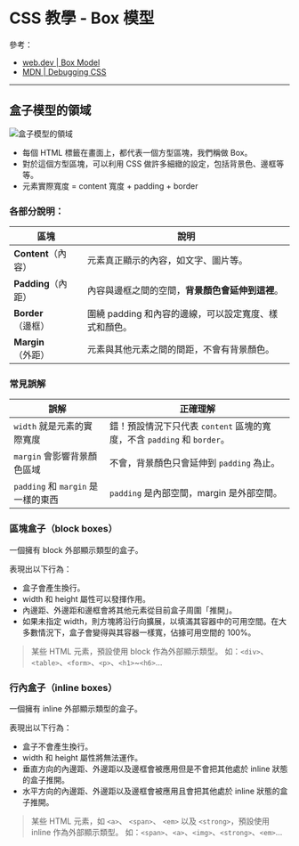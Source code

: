 # CSS 教學 - Box 模型

參考：
* [web.dev | Box Model](https://web.dev/learn/css/box-model)
* [MDN | Debugging CSS](https://developer.mozilla.org/en-US/docs/Learn_web_development/Core/Styling_basics/Debugging_CSS)

---

## 盒子模型的領域
![盒子模型的領域](https://web.dev/static/learn/css/box-model/image/a-diagram-showing-four-m-af72960a9e79a.svg)

* 每個 HTML 標籤在畫面上，都代表一個方型區塊，我們稱做 Box。
* 對於這個方型區塊，可以利用 CSS 做許多細緻的設定，包括背景色、邊框等等。
* 元素實際寬度 = content 寬度 + padding + border

### 各部分說明：
| 區塊              | 說明                              |
| --------------- | ------------------------------- |
| **Content**（內容） | 元素真正顯示的內容，如文字、圖片等。              |
| **Padding**（內距） | 內容與邊框之間的空間，**背景顏色會延伸到這裡**。      |
| **Border**（邊框）  | 圍繞 padding 和內容的邊線，可以設定寬度、樣式和顏色。 |
| **Margin**（外距）  | 元素與其他元素之間的間距，不會有背景顏色。           |

### 常見誤解
| 誤解                      | 正確理解                                     |
| ----------------------- | ---------------------------------------- |
| `width` 就是元素的實際寬度       | 錯！預設情況下只代表 `content` 區塊的寬度，不含 `padding` 和 `border`。 |
| `margin` 會影響背景顏色區域      | 不會，背景顏色只會延伸到 `padding` 為止。               |
| `padding` 和 `margin` 是一樣的東西 | `padding` 是內部空間，margin 是外部空間。            |


### 區塊盒子（block boxes）
一個擁有 block 外部顯示類型的盒子。

表現出以下行為：
* 盒子會產生換行。
* width 和 height 屬性可以發揮作用。
* 內邊距、外邊距和邊框會將其他元素從目前盒子周圍「推開」。
* 如果未指定 width，則方塊將沿行向擴展，以填滿其容器中的可用空間。在大多數情況下，盒子會變得與其容器一樣寬，佔據可用空間的 100%。

> 某些 HTML 元素，預設使用 block 作為外部顯示類型。
> 如：`<div>`、`<table>`、`<form>`、`<p>`、`<h1>`~`<h6>`...

### 行內盒子（inline boxes）
一個擁有 inline 外部顯示類型的盒子。

表現出以下行為：
* 盒子不會產生換行。
* width 和 height 屬性將無法運作。
* 垂直方向的內邊距、外邊距以及邊框會被應用但是不會把其他處於 inline 狀態的盒子推開。
* 水平方向的內邊距、外邊距以及邊框會被應用且會把其他處於 inline 狀態的盒子推開。

> 某些 HTML 元素，如 `<a>`、 `<span>`、 `<em>` 以及 `<strong>`，預設使用 inline 作為外部顯示類型。
> 如：`<span>`、`<a>`、`<img>`、`<strong>`、`<em>`...
